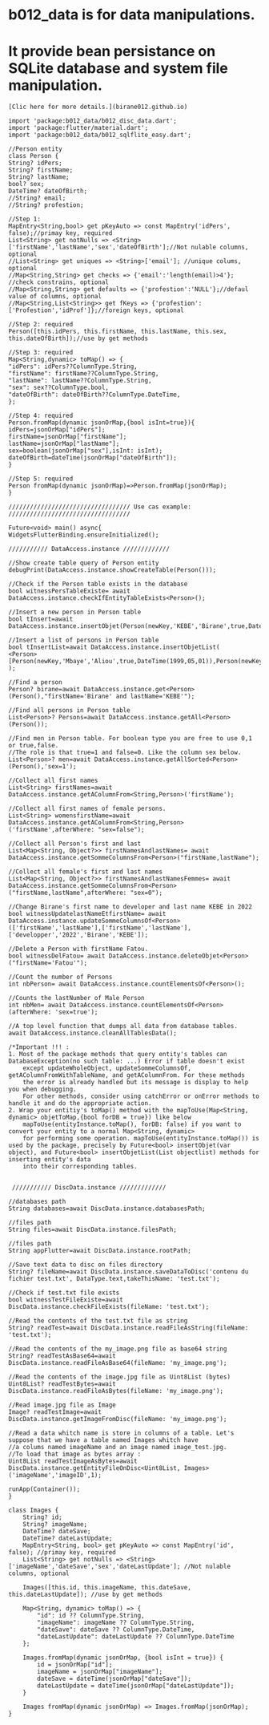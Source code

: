 # b012_data is for data manipulations.
# It provide bean persistance on SQLite database and system file manipulation.
    [Clic here for more details.](birane012.github.io)

    import 'package:b012_data/b012_disc_data.dart';
    import 'package:flutter/material.dart';
    import 'package:b012_data/b012_sqlflite_easy.dart';
    
    //Person entity
    class Person {
    String? idPers;
    String? firstName;
    String? lastName;
    bool? sex;
    DateTime? dateOfBirth;
    //String? email;
    //String? profestion;
    
    //Step 1:
    MapEntry<String,bool> get pKeyAuto => const MapEntry('idPers', false);//primay key, required
    List<String> get notNulls => <String>['firstName','lastName','sex','dateOfBirth'];//Not nulable columns, optional
    //List<String> get uniques => <String>['email']; //unique colums, optional
    //Map<String,String> get checks => {'email':'length(email)>4'}; //check constrains, optional
    //Map<String,String> get defaults => {'profestion':'NULL'};//defaul value of columns, optional
    //Map<String,List<String>> get fKeys => {'profestion':['Profestion','idProf']};//foreign keys, optional
    
    //Step 2: required
    Person([this.idPers, this.firstName, this.lastName, this.sex, this.dateOfBirth]);//use by get methods
    
    //Step 3: required
    Map<String,dynamic> toMap() => {
    "idPers": idPers??ColumnType.String,
    "firstName": firstName??ColumnType.String,
    "lastName": lastName??ColumnType.String,
    "sex": sex??ColumnType.bool,
    "dateOfBirth": dateOfBirth??ColumnType.DateTime,
    };
    
    //Step 4: required
    Person.fromMap(dynamic jsonOrMap,{bool isInt=true}){
    idPers=jsonOrMap["idPers"];
    firstName=jsonOrMap["firstName"];
    lastName=jsonOrMap["lastName"];
    sex=boolean(jsonOrMap["sex"],isInt: isInt);
    dateOfBirth=dateTime(jsonOrMap["dateOfBirth"]);
    }
    
    //Step 5: required
    Person fromMap(dynamic jsonOrMap)=>Person.fromMap(jsonOrMap);
    }
    
    ////////////////////////////////// Use cas example: //////////////////////////////////
    
    Future<void> main() async{
    WidgetsFlutterBinding.ensureInitialized();
    
    /////////// DataAccess.instance /////////////

    //Show create table query of Person entity
    debugPrint(DataAccess.instance.showCreateTable(Person()));
    
    //Check if the Person table exists in the database
    bool witnessPersTableExiste= await DataAccess.instance.checkIfEntityTableExists<Person>();
    
    //Insert a new person in Person table
    bool tInsert=await DataAccess.instance.insertObjet(Person(newKey,'KEBE','Birane',true,DateTime(2000,08,05)));
    
    //Insert a list of persons in Person table
    bool tInsertList=await DataAccess.instance.insertObjetList(
    <Person>[Person(newKey,'Mbaye','Aliou',true,DateTime(1999,05,01)),Person(newKey,'Cisse','Fatou',false,DateTime(2000,07,09))]
    );
    
    //Find a person
    Person? birane=await DataAccess.instance.get<Person>(Person(),"firstName='Birane' and lastName='KEBE'");
    
    //Find all persons in Person table
    List<Person>? Persons=await DataAccess.instance.getAll<Person>(Person());
    
    //Find men in Person table. For boolean type you are free to use 0,1 or true,false. 
    //The role is that true=1 and false=0. Like the column sex below.
    List<Person>? men=await DataAccess.instance.getAllSorted<Person>(Person(),'sex=1');
    
    //Collect all first names
    List<String> firstNames=await DataAccess.instance.getAColumnFrom<String,Person>('firstName');
    
    //Collect all first names of female persons. 
    List<String> womensfirstName=await DataAccess.instance.getAColumnFrom<String,Person>('firstName',afterWhere: "sex=false");
    
    //Collect all Person's first and last 
    List<Map<String, Object?>> firstNamesAndlastNames= await DataAccess.instance.getSommeColumnsFrom<Person>("firstName,lastName");
    
    //Collect all female's first and last names
    List<Map<String, Object?>> firstNamesAndlastNamesFemmes= await DataAccess.instance.getSommeColumnsFrom<Person>("firstName,lastName",afterWhere: "sex=0");
    
    //Change Birane's first name to developer and last name KEBE in 2022
    bool witnessUpdatelastNameEtfirstName= await DataAccess.instance.updateSommeColumnsOf<Person>(['firstName','lastName'],['firstName','lastName'],['developper','2022','Birane','KEBE']);
    
    //Delete a Person with firstName Fatou.
    bool witnessDelFatou= await DataAccess.instance.deleteObjet<Person>("firstName='Fatou'");
    
    //Count the number of Persons
    int nbPerson= await DataAccess.instance.countElementsOf<Person>();
    
    //Counts the lastNumber of Male Person
    int nbMen= await DataAccess.instance.countElementsOf<Person>(afterWhere: 'sex=true');

    //A top level function that dumps all data from database tables.
    await DataAccess.instance.cleanAllTablesData();

    /*Important !!! : 
    1. Most of the package methods that query entity's tables can DatabaseException(no such table: ...) Error if table doesn't exist
        except updateWholeObject, updateSommeColumnsOf, getAColumnFromWithTableName, and getAColumnFrom. For these methods
        the error is already handled but its message is display to help you when debugging.
        For other methods, consider using catchError or onError methods to handle it and do the appropriate action.
    2. Wrap your entitiy's toMap() method with the mapToUse(Map<String, dynamic> objetToMap,{bool forDB = true}) like below
        mapToUse(entityInstance.toMap(), forDB: false) if you want to convert your entity to a normal Map<String, dynamic> 
        for performing some operation. mapToUse(entityInstance.toMap()) is used by the package, precisely by Future<bool> insertObjet(var object), and Future<bool> insertObjetList(List objectlist) methods for inserting entity's data 
        into their corresponding tables.


     /////////// DiscData.instance /////////////

    //databases path
    String databases=await DiscData.instance.databasesPath;
    
    //files path
    String files=await DiscData.instance.filesPath;
    
    //files path
    String appFlutter=await DiscData.instance.rootPath;
    
    //Save text data to disc on files directory
    String? fileName=await DiscData.instance.saveDataToDisc('contenu du fichier test.txt', DataType.text,takeThisName: 'test.txt');
    
    //Check if test.txt file exists
    bool witnessTestFileExiste=await DiscData.instance.checkFileExists(fileName: 'test.txt');
    
    //Read the contents of the test.txt file as string
    String? readTest=await DiscData.instance.readFileAsString(fileName: 'test.txt');

    //Read the contents of the my_image.png file as base64 string 
    String? readTestAsBase64=await DiscData.instance.readFileAsBase64(fileName: 'my_image.png');

    //Read the contents of the image.jpg file as Uint8List (bytes)
    Uint8List? readTestBytes=await DiscData.instance.readFileAsBytes(fileName: 'my_image.png');

    //Read image.jpg file as Image
    Image? readTestImage=await DiscData.instance.getImageFromDisc(fileName: 'my_image.png');

    //Read a data whitch name is store in columns of a table. Let's suppose that we have a table named Images whitch have
    //a colums named imageName and an image named image_test.jpg.
    //To load that image as bytes array :
    Uint8List readTestImageAsBytes=await DiscData.instance.getEntityFileOnDisc<Uint8List, Images>('imageName','imageID',1);

    runApp(Container());
    }

    class Images {
        String? id;
        String? imageName;
        DateTime? dateSave;
        DateTime? dateLastUpdate;
        MapEntry<String, bool> get pKeyAuto => const MapEntry('id', false); //primay key, required
        List<String> get notNulls => <String>['imageName','dateSave','sex','dateLastUpdate']; //Not nulable columns, optional
        
        Images([this.id, this.imageName, this.dateSave, this.dateLastUpdate]); //use by get methods
        
        Map<String, dynamic> toMap() => {
            "id": id ?? ColumnType.String,
            "imageName": imageName ?? ColumnType.String,
            "dateSave": dateSave ?? ColumnType.DateTime,
            "dateLastUpdate": dateLastUpdate ?? ColumnType.DateTime
        };
    
        Images.fromMap(dynamic jsonOrMap, {bool isInt = true}) {
            id = jsonOrMap["id"];
            imageName = jsonOrMap["imageName"];
            dateSave = dateTime(jsonOrMap["dateSave"]);
            dateLastUpdate = dateTime(jsonOrMap["dateLastUpdate"]);
        }
    
        Images fromMap(dynamic jsonOrMap) => Images.fromMap(jsonOrMap);
    }





